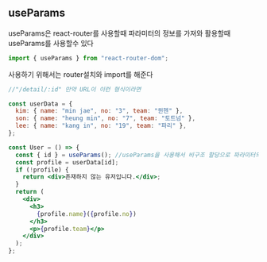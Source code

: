 ## useParams

useParams은 react-router를 사용할때 파라미터의 정보를 가져와 활용할때 useParams를 사용할수 있다

```jsx
import { useParams } from "react-router-dom";
```

사용하기 위해서는 router설치와 import를 해준다

```jsx
//"/detail/:id" 만약 URL이 이런 형식이라면

const userData = {
  kim: { name: "min jae", no: "3", team: "뮌헨" },
  son: { name: "heung min", no: "7", team: "토트넘" },
  lee: { name: "kang in", no: "19", team: "파리" },
};

const User = () => {
  const { id } = useParams(); //useParams을 사용해서 비구조 할당으로 파라미터의 값을 받을수 있다
  const profile = userData[id];
  if (!profile) {
    return <div>존재하지 않는 유저입니다.</div>;
  }
  return (
    <div>
      <h3>
        {profile.name}({profile.no})
      </h3>
      <p>{profile.team}</p>
    </div>
  );
};
```
